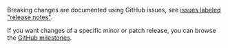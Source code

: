 Breaking changes are documented using GitHub issues, see [issues labeled "release notes"](https://github.com/hapijs/lout/issues?q=is%3Aissue+label%3A%22release+notes%22).

If you want changes of a specific minor or patch release, you can browse the [GitHub milestones](https://github.com/hapijs/lout/milestones?state=closed&direction=asc&sort=due_date).
